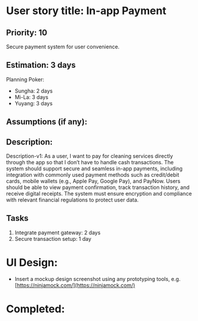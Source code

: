 # User story title: In-app Payment

## Priority: 10
Secure payment system for user convenience.

## Estimation: 3 days
Planning Poker: 
* Sungha: 2 days
* Mi-La: 3 days
* Yuyang: 3 days

## Assumptions (if any):

## Description: 
Description-v1: As a user, I want to pay for cleaning services directly through the app so that I don’t have to handle cash transactions. The system should support secure and seamless in-app payments, including integration with commonly used payment methods such as credit/debit cards, mobile wallets (e.g., Apple Pay, Google Pay), and PayNow. Users should be able to view payment confirmation, track transaction history, and receive digital receipts. The system must ensure encryption and compliance with relevant financial regulations to protect user data. 

## Tasks

1. Integrate payment gateway: 2 days
2. Secure transaction setup: 1 day

# UI Design:

* Insert a mockup design screenshot using any prototyping tools, e.g. [https://ninjamock.com/](https://ninjamock.com/)

# Completed:
